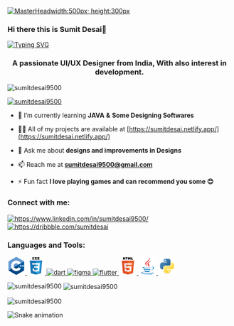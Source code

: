 [![MasterHead](https://imgs.search.brave.com/3tvQF4j-W-dW8EVgb0n-PLWYPZKMMcQ_-FSw07Mw1dQ/rs:fit:500:150:1/g:ce/aHR0cDovL2Jlc3Rh/bmltYXRpb25zLmNv/bS9TY2ktRmkvc3Rh/ci10cmF2ZWxpbmct/YW5pbWF0ZWQtZ2lm/LXNjaS1maS1pbWFn/ZS5naWY.gif)width:500px; height:300px](https://sumitdesai.netlify.app/)
### Hi there this is Sumit Desai👋
[![Typing SVG](https://readme-typing-svg.herokuapp.com/?width=800&height=70&center=true&size=37&lines=Hi+there,++Buddy+👋;This+is+Sumit+Desai++🙋🏻‍♂️;Welcome+To+My+Github+Profile++😊)](https://git.io/typing-svg)
<h3 align="center">A passionate UI/UX Designer from India, With also interest in development.</h3>
<p align="left"> <img src="https://komarev.com/ghpvc/?username=sumitdesai9500&label=Profile%20views&color=0e75b6&style=flat" alt="sumitdesai9500" /> </p>

<p align="left"> <a href="https://github.com/ryo-ma/github-profile-trophy"><img src="https://github-profile-trophy.vercel.app/?username=sumitdesai9500" alt="sumitdesai9500" /></a> </p>

- 🌱 I’m currently learning **JAVA** **&** **Some Designing Softwares**

- 👨‍💻 All of my projects are available at [https://sumitdesai.netlify.app/](https://sumitdesai.netlify.app/)

- 💬 Ask me about **designs and improvements in Designs**

- 📫 Reach me at **sumitdesai9500@gmail.com**

- ⚡ Fun fact **I love playing games and can recommend you some 😊**

<h3 align="left">Connect with me:</h3>
<p align="left">
<a href="https://www.linkedin.com/in/sumitdesai9500/" target="blank"><img align="center" src="https://raw.githubusercontent.com/rahuldkjain/github-profile-readme-generator/master/src/images/icons/Social/linked-in-alt.svg" alt="https://www.linkedin.com/in/sumitdesai9500/" height="30" width="40" /></a>
<a href="https://dribbble.com/SumitDesai" target="blank"><img align="center" src="https://raw.githubusercontent.com/rahuldkjain/github-profile-readme-generator/master/src/images/icons/Social/dribbble.svg" alt="https://dribbble.com/sumitdesai" height="30" width="40" /></a>
</p>

<h3 align="left">Languages and Tools:</h3>
<p align="left"> <a href="https://www.w3schools.com/cpp/" target="_blank" rel="noreferrer"> <img src="https://raw.githubusercontent.com/devicons/devicon/master/icons/cplusplus/cplusplus-original.svg" alt="cplusplus" width="40" height="40"/> </a> <a href="https://www.w3schools.com/css/" target="_blank" rel="noreferrer"> <img src="https://raw.githubusercontent.com/devicons/devicon/master/icons/css3/css3-original-wordmark.svg" alt="css3" width="40" height="40"/> </a> <a href="https://dart.dev" target="_blank" rel="noreferrer"> <img src="https://www.vectorlogo.zone/logos/dartlang/dartlang-icon.svg" alt="dart" width="40" height="40"/> </a> <a href="https://www.figma.com/" target="_blank" rel="noreferrer"> <img src="https://www.vectorlogo.zone/logos/figma/figma-icon.svg" alt="figma" width="40" height="40"/> </a> <a href="https://flutter.dev" target="_blank" rel="noreferrer"> <img src="https://www.vectorlogo.zone/logos/flutterio/flutterio-icon.svg" alt="flutter" width="40" height="40"/> </a> <a href="https://www.w3.org/html/" target="_blank" rel="noreferrer"> <img src="https://raw.githubusercontent.com/devicons/devicon/master/icons/html5/html5-original-wordmark.svg" alt="html5" width="40" height="40"/> </a> <a href="https://www.java.com" target="_blank" rel="noreferrer"> <img src="https://raw.githubusercontent.com/devicons/devicon/master/icons/java/java-original.svg" alt="java" width="40" height="40"/> </a> <a href="https://www.python.org" target="_blank" rel="noreferrer"> <img src="https://raw.githubusercontent.com/devicons/devicon/master/icons/python/python-original.svg" alt="python" width="40" height="40"/> </a> </p>

<p><img align="left" src="https://github-readme-stats.vercel.app/api/top-langs?username=sumitdesai9500&show_icons=true&locale=en&layout=compact" alt="sumitdesai9500" /></p>

<p>&nbsp;<img align="center" src="https://github-readme-stats.vercel.app/api?username=sumitdesai9500&show_icons=true&locale=en" alt="sumitdesai9500" /></p>

<p><img align="center" src="https://github-readme-streak-stats.herokuapp.com/?user=sumitdesai9500&" alt="sumitdesai9500" /></p>

<img src="https://raw.githubusercontent.com/sumitdesai9500/sumitdesai9500/output/snake.svg" alt="Snake animation" />

###

